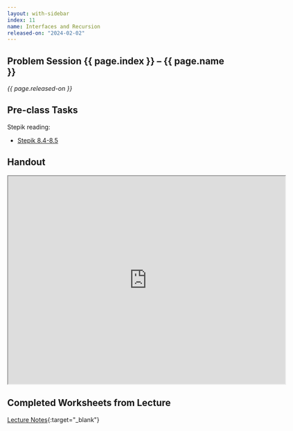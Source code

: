 ```yaml
---
layout: with-sidebar
index: 11
name: Interfaces and Recursion
released-on: "2024-02-02"
---
```


## Problem Session {{ page.index }} – {{ page.name }}

_{{ page.released-on }}_

## Pre-class Tasks

Stepik reading:
- [Stepik 8.4-8.5](https://stepik.org/lesson/574433/step/1?unit=569019)

## Handout

<iframe src="https://drive.google.com/file/d/1J0U1u8JF1XOzC38mX5UlQzmgzjko1RNY/preview" width="640" height="480" allow="autoplay"></iframe>

## Completed Worksheets from Lecture

[Lecture Notes](https://drive.google.com/drive/folders/1vDuzW2mW-WKMiCmRIOVgUD3eJ9Y8oCCV?usp=sharing){:target="_blank"}
